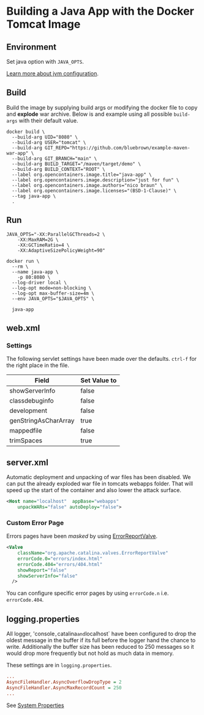 # Building a Java App with the Docker Tomcat Image

## Environment

Set java option with `JAVA_OPTS`.

[Learn more about jvm configuration](https://developers.redhat.com/blog/2017/04/04/openjdk-and-containers).

## Build

Build the image by supplying build args or modifying the docker file to copy and **explode** war archive. Below is and example using all possible `build-args` with their default value.

```shell
docker build \
  --build-arg UID="8080" \
  --build-arg USER="tomcat" \
  --build-arg GIT_REPO="https://github.com/bluebrown/example-maven-war-app" \
  --build-arg GIT_BRANCH="main" \
  --build-arg BUILD_TARGET="/maven/target/demo" \
  --build-arg BUILD_CONTEXT="ROOT" \
  --label org.opencontainers.image.title="java-app" \
  --label org.opencontainers.image.description="just for fun" \
  --label org.opencontainers.image.authors="nico braun" \
  --label org.opencontainers.image.licenses="(BSD-1-Clause)" \
  --tag java-app \
  .
```

## Run

```shell
JAVA_OPTS="-XX:ParallelGCThreads=2 \
    -XX:MaxRAM=2G \
    -XX:GCTimeRatio=4 \
    -XX:AdaptiveSizePolicyWeight=90"

docker run \
  --rm \
  --name java-app \
    -p 80:8080 \
  --log-driver local \
  --log-opt mode=non-blocking \
  --log-opt max-buffer-size=4m \
  --env JAVA_OPTS="$JAVA_OPTS" \
  
  java-app
```

## web.xml

### Settings

The following servlet settings have been made over the defaults. `ctrl-f` for the right place in the file.

Field                   | Set Value to
------------------------|--------------
showServerInfo          | false
classdebuginfo          | false
development             | false
genStringAsCharArray    | true
mappedfile              | false
trimSpaces              | true

## server.xml

Automatic deployment and unpacking of war files has been disabled. We can put the already exploded war file in tomcats webapps folder. That will speed up the start of the container and also lower the attack surface.

```xml
<Host name="localhost"  appBase="webapps" 
    unpackWARs="false" autoDeploy="false">
```

### Custom Error Page

Errors pages have been *masked* by using [ErrorReportValve](https://tomcat.apache.org/tomcat-9.0-doc/config/valve.html#Error_Report_Valve).

```xml
<Valve 
    className="org.apache.catalina.valves.ErrorReportValve"
    errorCode.0="errors/index.html" 
    errorCode.404="errors/404.html" 
    showReport="false"
    showServerInfo="false"
  />
```

You can configure specific error pages by using `errorCode.n` i.e. `errorCode.404`.

## logging.properties

All logger, 'console`,`catalina` and `localhost` have been configured to drop the oldest message in the buffer if its full before the logger hand the chance to write. Additionally the buffer size has been reduced to 250 messages so it would drop more frequently but not hold as much data in memory.

These settings are in `logging.properties`.

```ini
...
AsyncFileHandler.AsyncOverflowDropType = 2
AsyncFileHandler.AsyncMaxRecordCount = 250
...
```

See [System Properties](https://tomcat.apache.org/tomcat-8.5-doc/config/systemprops.html#Logging)
